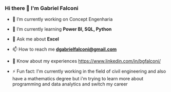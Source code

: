 ### Hi there 👋 I'm Gabriel Falconi

- 🔭 I’m currently working on Concept Engenharia

- 🌱 I’m currently learning **Power BI, SQL, Python**

- 💬 Ask me about **Excel**

- 📫 How to reach me **dgabrielfalconi@gmail.com**

- 📄 Know about my experiences https://www.linkedin.com/in/bgfalconi/

- ⚡ Fun fact: I'm currently working in the field of civil engineering and also have a mathematics degree but i'm trying to learn more about programming and data analytics and switch my career
